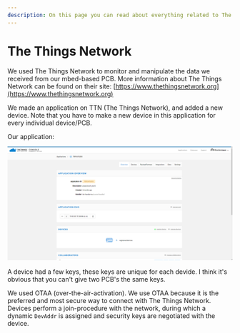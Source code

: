 ```yaml
---
description: On this page you can read about everything related to The Things Network.
---
```


# The Things Network

We used The Things Network to monitor and manipulate the data we received from our mbed-based PCB. More information about The Things Network can be found on their site: [https://www.thethingsnetwork.org](https://www.thethingsnetwork.org)

We made an application on TTN \(The Things Network\), and added a new device. Note that you have to make a new device in this application for every individual device/PCB. 

Our application:

![](../.gitbook/assets/knipsel.PNG)

A device had a few keys, these keys are unique for each devide. I think it's obvious that you can't give two PCB's the same keys.

We used OTAA \(over-the-air-activation\).  We use OTAA because it is the preferred and most secure way to connect with The Things Network. Devices perform a join-procedure with the network, during which a dynamic `DevAddr` is assigned and security keys are negotiated with the device.



